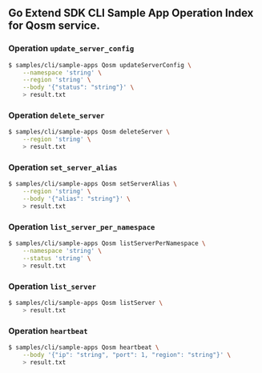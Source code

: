 ## Go Extend SDK CLI Sample App Operation Index for Qosm service.

### Operation `update_server_config`
```sh
$ samples/cli/sample-apps Qosm updateServerConfig \
    --namespace 'string' \
    --region 'string' \
    --body '{"status": "string"}' \
    > result.txt
```

### Operation `delete_server`
```sh
$ samples/cli/sample-apps Qosm deleteServer \
    --region 'string' \
    > result.txt
```

### Operation `set_server_alias`
```sh
$ samples/cli/sample-apps Qosm setServerAlias \
    --region 'string' \
    --body '{"alias": "string"}' \
    > result.txt
```

### Operation `list_server_per_namespace`
```sh
$ samples/cli/sample-apps Qosm listServerPerNamespace \
    --namespace 'string' \
    --status 'string' \
    > result.txt
```

### Operation `list_server`
```sh
$ samples/cli/sample-apps Qosm listServer \
    > result.txt
```

### Operation `heartbeat`
```sh
$ samples/cli/sample-apps Qosm heartbeat \
    --body '{"ip": "string", "port": 1, "region": "string"}' \
    > result.txt
```

